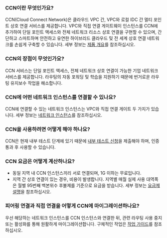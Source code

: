 ### CCN이란 무엇인가요?
CCN(Cloud Connect Network)은 클라우드 VPC 간, VPC와 로컬 IDC 간 멀티 포인트 상호 연결 서비스를 제공합니다. VPC와 직접 연결 게이트웨이 인스턴스를 CCN에 추가하여 단일 포인트 액세스와 전체 네트워크 리소스 상호 연결을 구현할 수 있으며, 간단하고 스마트하며 안전하고 유연한 하이브리드 클라우드 및 전 세계 상호 연결 네트워크를 손쉽게 구축할 수 있습니다. 세부 정보는 [제품 개요](https://cloud.tencent.com/document/product/877/18675)를 참조하십시오.

### CCN의 장점이 무엇인가요?
CCN 서비스는 단일 포인트 액세스, 전체 네트워크 상호 연결이 가능한 기업 네트워크 서비스를 제공합니다. 라우팅의 자동 포워딩 및 학습을 지원하기 때문에 번거로운 라우팅 유지보수 작업을 해소합니다.

### CCN에 어떤 네트워크 인스턴스를 연결할 수 있나요?
CCN에 연결할 수 있는 네트워크 인스턴스는 VPC와 직접 연결 게이트 두 가지가 있습니다. 세부 정보는 [네트워크 인스턴스](https://cloud.tencent.com/document/product/877/18675#.E7.BD.91.E7.BB.9C.E5.AE.9E.E4.BE.8B)를 참조하십시오.

### CCN을 사용하려면 어떻게 해야 하나요?
CCN은 현재 내부 테스트 단계에 있기 때문에 [내부 테스트 신청](https://cloud.tencent.com/apply/p/tp2478t9skn)을 제출해야 하며, 인증 통과 후 사용할 수 있습니다.

### CCN 요금은 어떻게 계산하나요?
- 동일 지역 내 CCN 인스턴스끼리 서로 연결되며, 1G 이하는 무료입니다.
- 지역 간 상호 연결이 있는 경우, 비용이 발생합니다. 지역별 매월 실제 사용 대역폭은 월별 95번째 백본위수 후불제를 기준으로 요금을 받습니다. 세부 정보는 [요금제 설명](https://cloud.tencent.com/document/product/877/18676#.E8.AE.A1.E8.B4.B9.E8.AF.B4.E6.98.8E)을 참조하십시오.

### 피어링 연결과 직접 연결을 어떻게 CCN에 마이그레이션하나요?
우선 해당하는 네트워크 인스턴스를 CCN 인스턴스와 연결한 뒤, 관련 라우팅 사용 중지 또는 활성화를 통해 원활하게 마이그레이션합니다. 구체적인 작업은 [작업 가이드](https://cloud.tencent.com/document/product/877/18797)를 참조하십시오.

